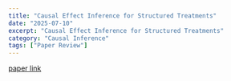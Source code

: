 ```yaml
---
title: "Causal Effect Inference for Structured Treatments"
date: "2025-07-10"
excerpt: "Causal Effect Inference for Structured Treatments"
category: "Causal Inference"
tags: ["Paper Review"]
---
```




[paper link](https://arxiv.org/pdf/2106.01939)